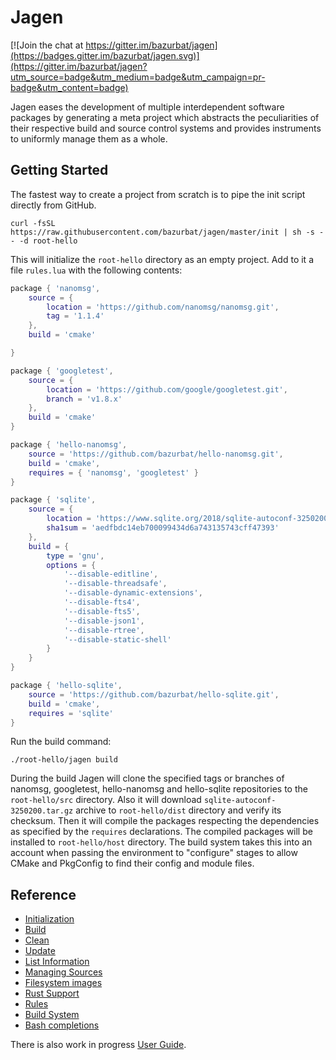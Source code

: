 # Jagen

[![Join the chat at https://gitter.im/bazurbat/jagen](https://badges.gitter.im/bazurbat/jagen.svg)](https://gitter.im/bazurbat/jagen?utm_source=badge&utm_medium=badge&utm_campaign=pr-badge&utm_content=badge)

Jagen eases the development of multiple interdependent software packages by generating a meta
project which abstracts the peculiarities of their respective build and source control systems and
provides instruments to uniformly manage them as a whole.

## Getting Started

The fastest way to create a project from scratch is to pipe the init script directly from GitHub.

```
curl -fsSL https://raw.githubusercontent.com/bazurbat/jagen/master/init | sh -s -- -d root-hello
```

This will initialize the `root-hello` directory as an empty project. Add to it a file `rules.lua`
with the following contents:

```lua
package { 'nanomsg',
    source = {
        location = 'https://github.com/nanomsg/nanomsg.git',
        tag = '1.1.4'
    },
    build = 'cmake'

}

package { 'googletest',
    source = {
        location = 'https://github.com/google/googletest.git',
        branch = 'v1.8.x'
    },
    build = 'cmake'
}

package { 'hello-nanomsg',
    source = 'https://github.com/bazurbat/hello-nanomsg.git',
    build = 'cmake',
    requires = { 'nanomsg', 'googletest' }
}

package { 'sqlite',
    source = {
        location = 'https://www.sqlite.org/2018/sqlite-autoconf-3250200.tar.gz',
        sha1sum = 'aedfbdc14eb700099434d6a743135743cff47393'
    },
    build = {
        type = 'gnu',
        options = {
            '--disable-editline',
            '--disable-threadsafe',
            '--disable-dynamic-extensions',
            '--disable-fts4',
            '--disable-fts5',
            '--disable-json1',
            '--disable-rtree',
            '--disable-static-shell'
        }
    }
}

package { 'hello-sqlite',
    source = 'https://github.com/bazurbat/hello-sqlite.git',
    build = 'cmake',
    requires = 'sqlite'
}
```

Run the build command:

```
./root-hello/jagen build
```

During the build Jagen will clone the specified tags or branches of nanomsg, googletest,
hello-nanomsg and hello-sqlite repositories to the `root-hello/src` directory. Also it will
download `sqlite-autoconf-3250200.tar.gz` archive to `root-hello/dist` directory and verify its
checksum. Then it will compile the packages respecting the dependencies as specified by the
`requires` declarations. The compiled packages will be installed to `root-hello/host` directory.
The build system takes this into an account when passing the environment to "configure" stages to
allow CMake and PkgConfig to find their config and module files.

## Reference

- [Initialization](doc/Init.md)
- [Build](doc/Build.md)
- [Clean](doc/Clean.md)
- [Update](doc/Update.md)
- [List Information](doc/List.md)
- [Managing Sources](doc/Source.md)
- [Filesystem images](doc/Image.md)
- [Rust Support](doc/Rust.md)
- [Rules](doc/Rules.md)
- [Build System](doc/BuildSystem.md)
- [Bash completions](doc/Completions.md)

There is also work in progress [User Guide](doc/UserGuide.md).
